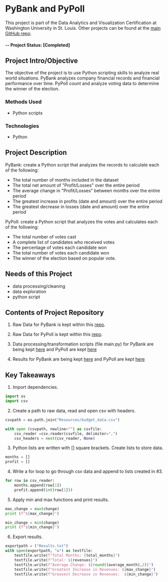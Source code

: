 # PyBank and PyPoll
This project is part of the Data Analytics and Visualization Certification at Washington University in St. Louis.  Other projects can be found at the [main GitHub repo](https://github.com/jfandata).

#### -- Project Status: [Completed]

## Project Intro/Objective
The objective of the project is to use Python scripting skills to analyze real world situations. PyBank analyzes company financial records and financial performance over time. PyPoll count and analyze voting data to determine the winner of the election. 

### Methods Used
* Python scripts

### Technologies
* Python

## Project Description
PyBank: create a Python script that analyzes the records to calculate each of the following:
- The total number of months included in the dataset
- The total net amount of "Profit/Losses" over the entire period
- The average change in "Profit/Losses" between months over the entire period
- The greatest increase in profits (date and amount) over the entire period
- The greatest decrease in losses (date and amount) over the entire period

PyPoll: create a Python script that analyzes the votes and calculates each of the following:
- The total number of votes cast
- A complete list of candidates who received votes
- The percentage of votes each candidate won
- The total number of votes each candidate won
- The winner of the election based on popular vote.

## Needs of this Project

- data processing/cleaning
- data exploration
- python script

## Contents of Project Repository

1. Raw Data for PyBank is kept within this [repo](https://github.com/jfandata/PYTHON-PyPoll-PyBank/tree/master/PyBank/Resources).

2. Raw Data for PyPoll is kept within this [repo](https://github.com/jfandata/PYTHON-PyPoll-PyBank/tree/master/PyPoll/Resources).

2. Data processing/transformation scripts (file main.py) for PyBank are being kept [here](https://github.com/jfandata/PYTHON-PyPoll-PyBank/blob/master/PyBank/main.py) and PyPoll are kept [here](https://github.com/jfandata/PYTHON-PyPoll-PyBank/blob/master/PyPoll/main.py)

3. Results for PyBank are being kept [here](https://github.com/jfandata/PYTHON-PyPoll-PyBank/blob/master/PyBank/Results.txt) and PyPoll are kept [here](https://github.com/jfandata/PYTHON-PyPoll-PyBank/blob/master/PyPoll/Results.txt)

## Key Takeaways

1. Import dependencies.

```python
import os
import csv
```

2. Create a path to raw data, read and open csv with headers.

```python
csvpath = os.path.join("Resources/budget_data.csv")

with open (csvpath, newline="") as csvfile:
    csv_reader =csv.reader(csvfile, delimiter=",")
    csv_headers = next(csv_reader, None)
```

3. Python lists are written with [] square brackets. Create lists to store data.

```python
months = []
profit = []
```

4. Write a for loop to go through csv data and append to lists created in #3. 

```python
for row in csv_reader:
    months.append(row[1])
    profit.append(int(row[1]))
```

5. Apply min and max functions and print results.

```python
max_change = max(change)
print (f"${max_change}")

min_change = min(change)
print (f"${min_change}")
```

6. Export results.

```python
exportpath = ("Results.txt")
with open(exportpath, "w") as textfile:
    textfile.write(f"Total Months: {total_months}")
    textfile.write(f"Total: ${revenues}")
    textfile.write(f"Average Change: ${round((average_month),2)}")
    textfile.write(f"Greatest Increase in Revenues: ${max_change}")
    textfile.write(f"Greasest Decrease in Revenues:  ${min_change}")
```


